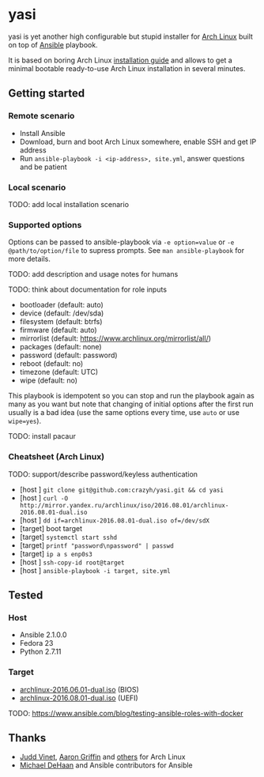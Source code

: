 yasi
====

yasi is yet another high configurable but stupid installer for [Arch Linux](https://www.archlinux.org/) built on top of [Ansible](https://github.com/ansible/ansible) playbook.

It is based on boring Arch Linux [installation guide](https://wiki.archlinux.org/index.php/installation_guide) and allows to get a minimal bootable ready-to-use Arch Linux installation in several minutes.

Getting started
---------------

### Remote scenario

- Install Ansible
- Download, burn and boot Arch Linux somewhere, enable SSH and get IP address
- Run `ansible-playbook -i <ip-address>, site.yml`, answer questions and be patient

### Local scenario

TODO: add local installation scenario

### Supported options

Options can be passed to ansible-playbook via `-e option=value` or `-e @path/to/option/file` to supress prompts. See `man ansible-playbook` for more details.

TODO: add description and usage notes for humans

TODO: think about documentation for role inputs

- bootloader (default: auto)
- device (default: /dev/sda)
- filesystem (default: btrfs)
- firmware (default: auto)
- mirrorlist (default: https://www.archlinux.org/mirrorlist/all/)
- packages (default: none)
- password (default: password)
- reboot (default: no)
- timezone (default: UTC)
- wipe (default: no)

This playbook is idempotent so you can stop and run the playbook again as many as you want but note that changing of initial options after the first run usually is a bad idea (use the same options every time, use `auto` or use `wipe=yes`).

TODO: install pacaur

### Cheatsheet (Arch Linux)

TODO: support/describe password/keyless authentication

- [host  ] `git clone git@github.com:crazyh/yasi.git && cd yasi`
- [host  ] `curl -O http://mirror.yandex.ru/archlinux/iso/2016.08.01/archlinux-2016.08.01-dual.iso`
- [host  ] `dd if=archlinux-2016.08.01-dual.iso of=/dev/sdX`
- [target]  boot target
- [target] `systemctl start sshd`
- [target] `printf "password\npassword" | passwd`
- [target] `ip a s enp0s3`
- [host  ] `ssh-copy-id root@target`
- [host  ] `ansible-playbook -i target, site.yml`

Tested
------

### Host

- Ansible 2.1.0.0
- Fedora 23
- Python 2.7.11

### Target

- [archlinux-2016.06.01-dual.iso](https://www.archlinux.org/releng/releases/2016.06.01/) (BIOS)
- [archlinux-2016.08.01-dual.iso](https://www.archlinux.org/releng/releases/2016.08.01/) (UEFI)

TODO: https://www.ansible.com/blog/testing-ansible-roles-with-docker

Thanks
------

- [Judd Vinet](https://github.com/jvinet), [Aaron Griffin](https://www.archlinux.org/people/developers/#aaron) and [others](https://www.archlinux.org/people/developers/) for Arch Linux
- [Michael DeHaan](https://github.com/mpdehaan) and Ansible contributors for Ansible
